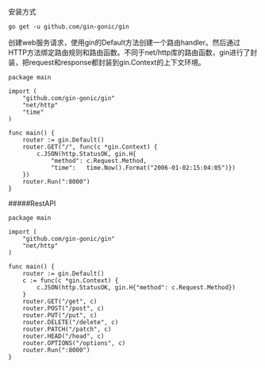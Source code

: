 安装方式
```
go get -u github.com/gin-gonic/gin
```
创建web服务请求，使用gin的Default方法创建一个路由handler。然后通过HTTP方法绑定路由规则和路由函数。不同于net/http库的路由函数，gin进行了封装，把request和response都封装到gin.Context的上下文环境。
```
package main

import (
	"github.com/gin-gonic/gin"
	"net/http"
	"time"
)

func main() {
	router := gin.Default()
	router.GET("/", func(c *gin.Context) {
		c.JSON(http.StatusOK, gin.H{
			"method": c.Request.Method,
			"time":   time.Now().Format("2006-01-02:15:04:05")})
	})
	router.Run(":8000")
}
```
#####RestAPI
```
package main

import (
	"github.com/gin-gonic/gin"
	"net/http"
)

func main() {
	router := gin.Default()
	c := func(c *gin.Context) {
		c.JSON(http.StatusOK, gin.H{"method": c.Request.Method})
	}
	router.GET("/get", c)
	router.POST("/post", c)
	router.PUT("/put", c)
	router.DELETE("/delete", c)
	router.PATCH("/patch", c)
	router.HEAD("/head", c)
	router.OPTIONS("/options", c)
	router.Run(":8000")
}
```
